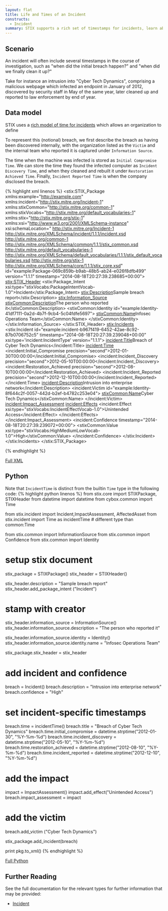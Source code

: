 ```yaml
---
layout: flat
title: Life and Times of an Incident
constructs:
  - Incident
summary: STIX supports a rich set of timestamps for incidents, learn about them here.
---
```



## Scenario

An incident will often include several timestamps in the course of investigation, such as "when did the initial breach happen?" and "when did we finally clean it up?"

Take for instance an intrusion into "Cyber Tech Dynamics", comprising a malicious webpage which infected an endpoint in January of 2012, discovered by security staff in May of the same year, later cleaned up and reported to law enforcement by end of year.  

## Data model

STIX uses a [rich model of time for incidents](/data-model/{{site.current_version}}/incident/TimeType) which allows an organization to define 

To represent this (notional) breach, we first describe the breach as having been discovered internally, with the organization listed as the `Victim` and the internal team who reported it is captured under `Information Source`. 

The time when the machine was infected is stored as `Initial Compromise Time`. 
We can store the time they found the infected computer as `Incident Discovery Time`, and when they cleaned and rebuilt it under `Restoration Achieved Time`. 
Finally, `Incident Reported Time` is when the company disclosed the breach.



{% highlight xml linenos %}
<stix:STIX_Package 
	xmlns:example="http://example.com"
	xmlns:incident="http://stix.mitre.org/Incident-1"
	xmlns:stixCommon="http://stix.mitre.org/common-1"
	xmlns:stixVocabs="http://stix.mitre.org/default_vocabularies-1"
	xmlns:stix="http://stix.mitre.org/stix-1"
	xmlns:xsi="http://www.w3.org/2001/XMLSchema-instance"
	xsi:schemaLocation="
	http://stix.mitre.org/Incident-1 http://stix.mitre.org/XMLSchema/incident/1.1.1/incident.xsd
	http://stix.mitre.org/common-1 http://stix.mitre.org/XMLSchema/common/1.1.1/stix_common.xsd
	http://stix.mitre.org/default_vocabularies-1 http://stix.mitre.org/XMLSchema/default_vocabularies/1.1.1/stix_default_vocabularies.xsd
	http://stix.mitre.org/stix-1 http://stix.mitre.org/XMLSchema/core/1.1.1/stix_core.xsd" id="example:Package-069c859b-b9ab-48b5-ab24-e026f8dfb499" version="1.1.1" timestamp="2014-08-18T20:27:39.238685+00:00">
    <stix:STIX_Header>
        <stix:Package_Intent xsi:type="stixVocabs:PackageIntentVocab-1.0">Incident</stix:Package_Intent>
        <stix:Description>Sample breach report</stix:Description>
        <stix:Information_Source>
            <stixCommon:Description>The person who reported it</stixCommon:Description>
            <stixCommon:Identity id="example:Identity-41df7111-0a2d-4b7f-9cb4-5c04fdfe5697">
                <stixCommon:Name>Infosec Operations Team</stixCommon:Name>
            </stixCommon:Identity>
        </stix:Information_Source>
    </stix:STIX_Header>
    <stix:Incidents>
        <stix:Incident id="example:incident-b967f419-6452-42ae-8c92-87b0706752c5" timestamp="2014-08-18T20:27:39.239048+00:00" xsi:type='incident:IncidentType' version="1.1.1">
            <incident:Title>Breach of Cyber Tech Dynamics</incident:Title>
            <incident:Time>
                <incident:Initial_Compromise precision="second">2012-01-30T00:00:00</incident:Initial_Compromise>
                <incident:Incident_Discovery precision="second">2012-05-10T00:00:00</incident:Incident_Discovery>
                <incident:Restoration_Achieved precision="second">2012-08-10T00:00:00</incident:Restoration_Achieved>
                <incident:Incident_Reported precision="second">2012-12-10T00:00:00</incident:Incident_Reported>
            </incident:Time>
            <incident:Description>Intrusion into enterprise network</incident:Description>
            <incident:Victim id="example:Identity-8f644c2f-0057-442d-b2ef-b4782c253e04">
                <stixCommon:Name>Cyber Tech Dynamics</stixCommon:Name>
            </incident:Victim>
            <incident:Impact_Assessment>
                <incident:Effects>
                    <incident:Effect xsi:type="stixVocabs:IncidentEffectVocab-1.0">Unintended Access</incident:Effect>
                </incident:Effects>
            </incident:Impact_Assessment>
            <incident:Confidence timestamp="2014-08-18T20:27:39.239072+00:00">
                <stixCommon:Value xsi:type="stixVocabs:HighMediumLowVocab-1.0">High</stixCommon:Value>
            </incident:Confidence>
        </stix:Incident>
    </stix:Incidents>
</stix:STIX_Package>


{% endhighlight %}

[Full XML](sample.xml)

## Python

Note that `IncidentTime` is distinct from the builtin `Time` type in the following code:
{% highlight python linenos %}
from stix.core import STIXPackage, STIXHeader
from datetime import datetime
from cybox.common import Time

from stix.incident import Incident,ImpactAssessment, AffectedAsset
from stix.incident import Time as incidentTime # different type than common:Time

from stix.common import InformationSource
from stix.common import Confidence
from stix.common import Identity


# setup stix document
stix_package = STIXPackage()
stix_header = STIXHeader()

stix_header.description = "Sample breach report" 
stix_header.add_package_intent ("Incident")

# stamp with creator
stix_header.information_source = InformationSource()
stix_header.information_source.description = "The person who reported it"

stix_header.information_source.identity = Identity()
stix_header.information_source.identity.name = "Infosec Operations Team"

stix_package.stix_header = stix_header

# add incident and confidence
breach = Incident()
breach.description = "Intrusion into enterprise network"
breach.confidence = "High"

# set incident-specific timestamps
breach.time = incidentTime()
breach.title = "Breach of Cyber Tech Dynamics"
breach.time.initial_compromise = datetime.strptime("2012-01-30", "%Y-%m-%d") 
breach.time.incident_discovery = datetime.strptime("2012-05-10", "%Y-%m-%d") 
breach.time.restoration_achieved = datetime.strptime("2012-08-10", "%Y-%m-%d") 
breach.time.incident_reported = datetime.strptime("2012-12-10", "%Y-%m-%d") 

# add the impact
impact = ImpactAssessment()
impact.add_effect("Unintended Access")
breach.impact_assessment = impact

# add the victim
breach.add_victim ("Cyber Tech Dynamics")

stix_package.add_incident(breach)

print pkg.to_xml() 
{% endhighlight %}

[Full Python](sample.py)

## Further Reading

See the full documentation for the relevant types for further information that may be provided:

* [Incident](/data-model/{{site.current_version}}/incident/IncidentType)
